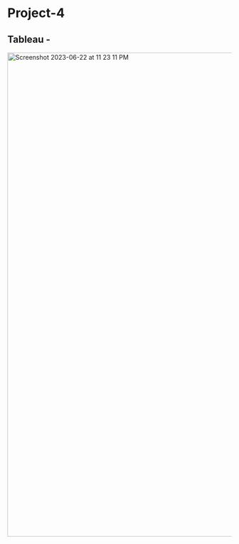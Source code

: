 # Project-4

## Tableau -

<img width="1089" alt="Screenshot 2023-06-22 at 11 23 11 PM" src="https://github.com/oscardominguez-ds/Project-4/assets/123289046/322ee303-381f-4f66-bc1c-05576c9814d6">
